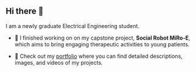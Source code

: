 ## Hi there 👋
I am a newly graduate Electrical Engineering student.

- 🚀 I finished working on on my capstone project, **Social Robot MiRo-E**, which aims to bring engaging therapeutic activities to young patients.

- 📁 Check out my [portfolio](https://jasmine-portfolio.github.io/My-Portfolio/) where you can find detailed descriptions, images, and videos of my projects.

<!--
**jasmine-portfolio/jasmine-portfolio** is a ✨ _special_ ✨ repository because its `README.md` (this file) appears on your GitHub profile.

Here are some ideas to get you started:

- 🔭 I’m currently working on ...
- 🌱 I’m currently learning ...
- 👯 I’m looking to collaborate on ...
- 🤔 I’m looking for help with ...
- 💬 Ask me about ...
- 📫 How to reach me: ...
- 😄 Pronouns: ...
- ⚡ Fun fact: ...
-->
